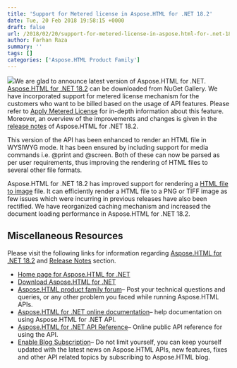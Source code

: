 ```yaml
---
title: 'Support for Metered license in Aspose.HTML for .NET 18.2'
date: Tue, 20 Feb 2018 19:58:15 +0000
draft: false
url: /2018/02/20/support-for-metered-license-in-aspose.html-for-.net-18.2/
author: Farhan Raza
summary: ''
tags: []
categories: ['Aspose.HTML Product Family']
---
```


![](https://blog.aspose.com/wp-content/uploads/sites/2/2017/12/aspose-html-for-net.png)We are glad to announce latest version of Aspose.HTML for .NET. [Aspose.HTML for .NET 18.2][1] can be downloaded from NuGet Gallery. We have incorporated support for metered license mechanism for the customers who want to be billed based on the usage of API features. Please refer to [Apply Metered License][2] for in-depth information about this feature. Moreover, an overview of the improvements and changes is given in the [release notes][3] of Aspose.HTML for .NET 18.2.  
  
This version of the API has been enhanced to render an HTML file in WYSIWYG mode. It has been ensured by including support for media commands i.e. @print and @screen. Both of these can now be parsed as per user requirements, thus improving the rendering of HTML files to several other file formats.

Aspose.HTML for .NET 18.2 has improved support for rendering a [HTML file to image][4] file. It can efficiently render a HTML file to a PNG or TIFF image as few issues which were incurring in previous releases have also been rectified. We have reorganized caching mechanism and increased the document loading performance in Aspose.HTML for .NET 18.2.

## Miscellaneous Resources

Please visit the following links for information regarding  [Aspose.HTML for .NET 18.2][5]  and  [Release Notes][6] section.

*   [Home page for Aspose.HTML for .NET][7]
*   [Download Aspose.HTML for .NET][8]
*   [Aspose.HTML product family forum][9]– Post your technical questions and queries, or any other problem you faced while running Aspose.HTML APIs.
*   [Aspose.HTML for .NET online documentation][10]– help documentation on using Aspose.HTML for .NET API.
*   [Aspose.HTML for .NET API Reference][11]– Online public API reference for using the API.
*   [Enable Blog Subscription][12]– Do not limit yourself, you can keep yourself updated with the latest news on Aspose.HTML APIs, new features, fixes and other API related topics by subscribing to Aspose.HTML blog.




[1]: https://www.nuget.org/packages/Aspose.Html/18.2.0 "Aspose.Html for .NET 18.1"
[2]: https://docs.aspose.com/display/htmlnet/Licensing#Licensing-ApplyMeteredLicense "Apply Metered License"
[3]: https://docs.aspose.com/ "Aspose.HTML for .NET 18.2 Release Notes"
[4]: https://docs.aspose.com/display/htmlnet/HTML+to+Image+Conversion "HTML to image conversion"
[5]: https://www.nuget.org/packages/Aspose.Html/18.2.0 "Aspose.HTML for .NET"
[6]: https://docs.aspose.com/ "Aspose.HTML for .NET 18.2 Release Notes"
[7]: https://products.aspose.com/html/net "Aspose.HTML for .NET home page"
[8]: https://www.nuget.org/packages/Aspose.Html/18.2.0 "Aspose.HTML for .NET download section"
[9]: https://forum.aspose.com/c/html "Aspose.HTML support forum"
[10]: https://docs.aspose.com/display/htmlnet/Home "Aspose.HTML documentation"
[11]: https://apireference.aspose.com/net/html "Aspose.HTML API reference"
[12]: https://blog.aspose.com/category/aspose-products/aspose-html-product-family/ "Aspose.HTML blog"




